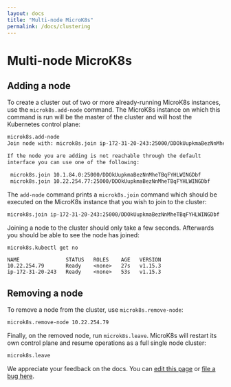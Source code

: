 ```yaml
---
layout: docs
title: "Multi-node MicroK8s"
permalink: /docs/clustering
---
```

# Multi-node MicroK8s

## Adding a node

To create a cluster out of two or more already-running MicroK8s instances,
use the `microk8s.add-node` command. The MicroK8s instance on which this
command is
run will be the master of the cluster and will host the Kubernetes
control plane:

```bash
microk8s.add-node
Join node with: microk8s.join ip-172-31-20-243:25000/DDOkUupkmaBezNnMheTBqFYHLWINGDbf

If the node you are adding is not reachable through the default
interface you can use one of the following:

 microk8s.join 10.1.84.0:25000/DDOkUupkmaBezNnMheTBqFYHLWINGDbf
 microk8s.join 10.22.254.77:25000/DDOkUupkmaBezNnMheTBqFYHLWINGDbf
```

The `add-node` command prints a `microk8s.join` command which should
be executed on the MicroK8s instance that you wish to join to the
cluster:

```bash
microk8s.join ip-172-31-20-243:25000/DDOkUupkmaBezNnMheTBqFYHLWINGDbf
```

Joining a node to the cluster should only take a few seconds. Afterwards
you should be able to see the node has joined:

```bash
microk8s.kubectl get no
```
```no-highlight
NAME               STATUS   ROLES    AGE   VERSION
10.22.254.79       Ready    <none>   27s   v1.15.3
ip-172-31-20-243   Ready    <none>   53s   v1.15.3
```

## Removing a node

To remove a node from the cluster, use `microk8s.remove-node`:

```bash
microk8s.remove-node 10.22.254.79
```

Finally, on the removed node, run `microk8s.leave`. MicroK8s will restart
its own control plane and resume operations as a full single node cluster:

```bash
microk8s.leave
```

<!-- FEEDBACK -->
<div class="p-notification--information">
  <p class="p-notification__response">
    We appreciate your feedback on the docs. You can
    <a href="https://github.com/canonical-web-and-design/microk8s.io/edit/master/docs/clustering.md" class="p-notification__action">edit this page</a>
    or
    <a href="https://github.com/canonical-web-and-design/microk8s.io/issues/new" class="p-notification__action">file a bug here</a>.
  </p>
</div>

